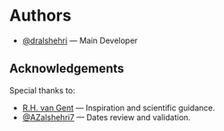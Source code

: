 # Authors

* [@dralshehri](https://github.com/dralshehri) &mdash; Main Developer

## Acknowledgements

Special thanks to:

* [R.H. van Gent](http://www.staff.science.uu.nl/~gent0113) &mdash; Inspiration and scientific guidance.
* [@AZalshehri7](https://github.com/AZalshehri7) &mdash; Dates review and validation.
